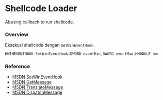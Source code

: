 # Shellcode Loader

Abusing callback to run shellcode.

### Overview

Eksekusi shellcode dengan `SetWinEventHook`.

```c++
HWINEVENTHOOK SetWinEventHook(DWORD eventMin,DWORD eventMax,HMODULE hmodWinEventProc,WINEVENTPROC pfnWinEventProc,DWORD idProcess,DWORD idThread,DWORD dwFlags);
```

### Reference 

- [MSDN SetWinEventHook](https://learn.microsoft.com/en-us/windows/win32/api/winuser/nf-winuser-setwineventhook)
- [MSDN GetMessage](https://learn.microsoft.com/en-us/windows/win32/api/winuser/nf-winuser-getmessage)
- [MSDN TranslateMessage](https://learn.microsoft.com/en-us/windows/win32/api/winuser/nf-winuser-translatemessage)
- [MSDN DispatchMessage](https://learn.microsoft.com/en-us/windows/win32/api/winuser/nf-winuser-dispatchmessage)